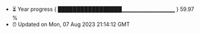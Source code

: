 - ⏳ Year progress { █████████████████▁▁▁▁▁▁▁▁▁▁▁▁▁ } 59.97 %
- ⏰ Updated on Mon, 07 Aug 2023 21:14:12 GMT

